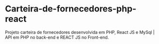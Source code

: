# Carteira-de-fornecedores-php-react
Projeto carteira de fornecedores desenvolvida em PHP, React JS e MySql | API em PHP no back-end e REACT JS no Front-end.
